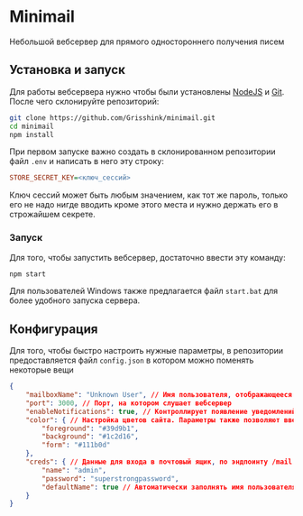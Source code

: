 # Minimail
Небольшой вебсервер для прямого одностороннего получения писем

## Установка и запуск

Для работы вебсервера нужно чтобы были установлены [NodeJS](https://nodejs.org) и [Git](https://git-scm.com/downloads). После чего склонируйте репозиторий:

```bash
git clone https://github.com/Grisshink/minimail.git
cd minimail
npm install
```

При первом запуске важно создать в склонированном репозитории файл `.env` и написать в него эту строку:

```ini
STORE_SECRET_KEY=<ключ_сессий>
```

Ключ сессий может быть любым значением, как тот же пароль, только его не надо нигде вводить кроме этого места и нужно держать его в строжайшем секрете.

### Запуск

Для того, чтобы запустить вебсервер, достаточно ввести эту команду:

```bash
npm start
```

Для пользователей Windows также предлагается файл `start.bat` для более удобного запуска сервера.

## Конфигурация

Для того, чтобы быстро настроить нужные параметры, в репозитории предоставляется файл `config.json` в котором можно поменять некоторые вещи

```json
{
    "mailboxName": "Unknown User", // Имя пользователя, отображающееся на главной странице. Не имеет связей с логином и несёт лишь косметическое значение
    "port": 3000, // Порт, на котором слушает вебсервер
    "enableNotifications": true, // Контроллирует появление уведомлений на рабочем столе о приходе новых сообщений
    "color": { // Настройка цветов сайта. Параметры также позволяют ввести любые возможные форматы css цветов
        "foreground": "#39d9b1",
        "background": "#1c2d16",
        "form": "#111b0d"
    },
    "creds": { // Данные для входа в почтовый ящик, по эндпоинту /mail
        "name": "admin",
        "password": "superstrongpassword",
        "defaultName": true // Автоматически заполнять имя пользователя в окне входа именем пользователя из конфигурации
    }
}
```
